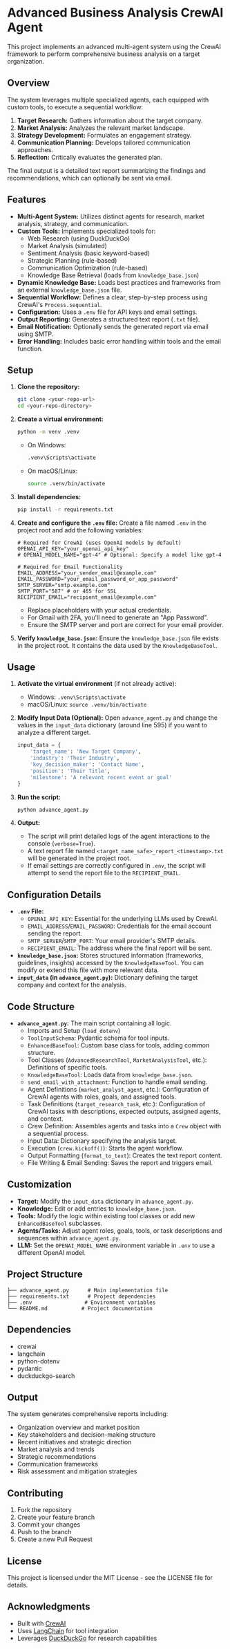 # Advanced Business Analysis CrewAI Agent

This project implements an advanced multi-agent system using the CrewAI framework to perform comprehensive business analysis on a target organization.

## Overview

The system leverages multiple specialized agents, each equipped with custom tools, to execute a sequential workflow:

1.  **Target Research:** Gathers information about the target company.
2.  **Market Analysis:** Analyzes the relevant market landscape.
3.  **Strategy Development:** Formulates an engagement strategy.
4.  **Communication Planning:** Develops tailored communication approaches.
5.  **Reflection:** Critically evaluates the generated plan.

The final output is a detailed text report summarizing the findings and recommendations, which can optionally be sent via email.

## Features

*   **Multi-Agent System:** Utilizes distinct agents for research, market analysis, strategy, and communication.
*   **Custom Tools:** Implements specialized tools for:
    *   Web Research (using DuckDuckGo)
    *   Market Analysis (simulated)
    *   Sentiment Analysis (basic keyword-based)
    *   Strategic Planning (rule-based)
    *   Communication Optimization (rule-based)
    *   Knowledge Base Retrieval (loads from `knowledge_base.json`)
*   **Dynamic Knowledge Base:** Loads best practices and frameworks from an external `knowledge_base.json` file.
*   **Sequential Workflow:** Defines a clear, step-by-step process using CrewAI's `Process.sequential`.
*   **Configuration:** Uses a `.env` file for API keys and email settings.
*   **Output Reporting:** Generates a structured text report (`.txt` file).
*   **Email Notification:** Optionally sends the generated report via email using SMTP.
*   **Error Handling:** Includes basic error handling within tools and the email function.

## Setup

1.  **Clone the repository:**
    ```bash
    git clone <your-repo-url>
    cd <your-repo-directory>
    ```

2.  **Create a virtual environment:**
    ```bash
    python -m venv .venv
    ```
    *   On Windows:
        ```bash
        .venv\Scripts\activate
        ```
    *   On macOS/Linux:
        ```bash
        source .venv/bin/activate
        ```

3.  **Install dependencies:**
    ```bash
    pip install -r requirements.txt
    ```

4.  **Create and configure the `.env` file:**
    Create a file named `.env` in the project root and add the following variables:

    ```dotenv
    # Required for CrewAI (uses OpenAI models by default)
    OPENAI_API_KEY="your_openai_api_key"
    # OPENAI_MODEL_NAME="gpt-4" # Optional: Specify a model like gpt-4

    # Required for Email Functionality
    EMAIL_ADDRESS="your_sender_email@example.com"
    EMAIL_PASSWORD="your_email_password_or_app_password"
    SMTP_SERVER="smtp.example.com"
    SMTP_PORT="587" # or 465 for SSL
    RECIPIENT_EMAIL="recipient_email@example.com"
    ```

    *   Replace placeholders with your actual credentials.
    *   For Gmail with 2FA, you'll need to generate an "App Password".
    *   Ensure the SMTP server and port are correct for your email provider.

5.  **Verify `knowledge_base.json`:**
    Ensure the `knowledge_base.json` file exists in the project root. It contains the data used by the `KnowledgeBaseTool`.

## Usage

1.  **Activate the virtual environment** (if not already active):
    *   Windows: `.venv\Scripts\activate`
    *   macOS/Linux: `source .venv/bin/activate`

2.  **Modify Input Data (Optional):**
    Open `advance_agent.py` and change the values in the `input_data` dictionary (around line 595) if you want to analyze a different target.
    ```python
    input_data = {
        'target_name': 'New Target Company',
        'industry': 'Their Industry',
        'key_decision_maker': 'Contact Name',
        'position': 'Their Title',
        'milestone': 'A relevant recent event or goal'
    }
    ```

3.  **Run the script:**
    ```bash
    python advance_agent.py
    ```

4.  **Output:**
    *   The script will print detailed logs of the agent interactions to the console (`verbose=True`).
    *   A text report file named `<target_name_safe>_report_<timestamp>.txt` will be generated in the project root.
    *   If email settings are correctly configured in `.env`, the script will attempt to send the report file to the `RECIPIENT_EMAIL`.

## Configuration Details

*   **`.env` File:**
    *   `OPENAI_API_KEY`: Essential for the underlying LLMs used by CrewAI.
    *   `EMAIL_ADDRESS`/`EMAIL_PASSWORD`: Credentials for the email account sending the report.
    *   `SMTP_SERVER`/`SMTP_PORT`: Your email provider's SMTP details.
    *   `RECIPIENT_EMAIL`: The address where the final report will be sent.
*   **`knowledge_base.json`:** Stores structured information (frameworks, guidelines, insights) accessed by the `KnowledgeBaseTool`. You can modify or extend this file with more relevant data.
*   **`input_data` (in `advance_agent.py`):** Dictionary defining the target company and context for the analysis.

## Code Structure

*   **`advance_agent.py`:** The main script containing all logic.
    *   Imports and Setup (`load_dotenv`)
    *   `ToolInputSchema`: Pydantic schema for tool inputs.
    *   `EnhancedBaseTool`: Custom base class for tools, adding common structure.
    *   Tool Classes (`AdvancedResearchTool`, `MarketAnalysisTool`, etc.): Definitions of specific tools.
    *   `KnowledgeBaseTool`: Loads data from `knowledge_base.json`.
    *   `send_email_with_attachment`: Function to handle email sending.
    *   Agent Definitions (`market_analyst_agent`, etc.): Configuration of CrewAI agents with roles, goals, and assigned tools.
    *   Task Definitions (`target_research_task`, etc.): Configuration of CrewAI tasks with descriptions, expected outputs, assigned agents, and context.
    *   Crew Definition: Assembles agents and tasks into a `Crew` object with a sequential process.
    *   Input Data: Dictionary specifying the analysis target.
    *   Execution (`crew.kickoff()`): Starts the agent workflow.
    *   Output Formatting (`format_to_text`): Creates the text report content.
    *   File Writing & Email Sending: Saves the report and triggers email.

## Customization

*   **Target:** Modify the `input_data` dictionary in `advance_agent.py`.
*   **Knowledge:** Edit or add entries to `knowledge_base.json`.
*   **Tools:** Modify the logic within existing tool classes or add new `EnhancedBaseTool` subclasses.
*   **Agents/Tasks:** Adjust agent roles, goals, tools, or task descriptions and sequences within `advance_agent.py`.
*   **LLM:** Set the `OPENAI_MODEL_NAME` environment variable in `.env` to use a different OpenAI model.

## Project Structure

```
├── advance_agent.py      # Main implementation file
├── requirements.txt      # Project dependencies
├── .env                 # Environment variables
└── README.md           # Project documentation
```

## Dependencies

- crewai
- langchain
- python-dotenv
- pydantic
- duckduckgo-search

## Output

The system generates comprehensive reports including:
- Organization overview and market position
- Key stakeholders and decision-making structure
- Recent initiatives and strategic direction
- Market analysis and trends
- Strategic recommendations
- Communication frameworks
- Risk assessment and mitigation strategies

## Contributing

1. Fork the repository
2. Create your feature branch
3. Commit your changes
4. Push to the branch
5. Create a new Pull Request

## License

This project is licensed under the MIT License - see the LICENSE file for details.

## Acknowledgments

- Built with [CrewAI](https://github.com/joaomdmoura/crewAI)
- Uses [LangChain](https://github.com/langchain-ai/langchain) for tool integration
- Leverages [DuckDuckGo](https://duckduckgo.com/) for research capabilities 